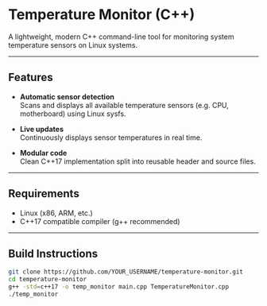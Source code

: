 # Temperature Monitor (C++)

A lightweight, modern C++ command-line tool for monitoring system temperature sensors on Linux systems.

---

## Features

- **Automatic sensor detection**  
  Scans and displays all available temperature sensors (e.g. CPU, motherboard) using Linux sysfs.

- **Live updates**  
  Continuously displays sensor temperatures in real time.

- **Modular code**  
  Clean C++17 implementation split into reusable header and source files.

---

## Requirements

- Linux (x86, ARM, etc.)
- C++17 compatible compiler (g++ recommended)

---

## Build Instructions

```sh
git clone https://github.com/YOUR_USERNAME/temperature-monitor.git
cd temperature-monitor
g++ -std=c++17 -o temp_monitor main.cpp TemperatureMonitor.cpp
./temp_monitor

